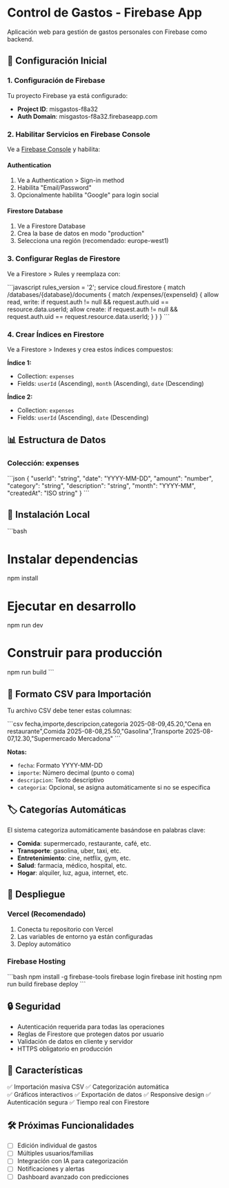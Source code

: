 # Control de Gastos - Firebase App

Aplicación web para gestión de gastos personales con Firebase como backend.

## 🚀 Configuración Inicial

### 1. Configuración de Firebase

Tu proyecto Firebase ya está configurado:
- **Project ID**: misgastos-f8a32
- **Auth Domain**: misgastos-f8a32.firebaseapp.com

### 2. Habilitar Servicios en Firebase Console

Ve a [Firebase Console](https://console.firebase.google.com/project/misgastos-f8a32) y habilita:

#### Authentication
1. Ve a Authentication > Sign-in method
2. Habilita "Email/Password"
3. Opcionalmente habilita "Google" para login social

#### Firestore Database
1. Ve a Firestore Database
2. Crea la base de datos en modo "production"
3. Selecciona una región (recomendado: europe-west1)

### 3. Configurar Reglas de Firestore

Ve a Firestore > Rules y reemplaza con:

\`\`\`javascript
rules_version = '2';
service cloud.firestore {
  match /databases/{database}/documents {
    match /expenses/{expenseId} {
      allow read, write: if request.auth != null && 
        request.auth.uid == resource.data.userId;
      allow create: if request.auth != null && 
        request.auth.uid == request.resource.data.userId;
    }
  }
}
\`\`\`

### 4. Crear Índices en Firestore

Ve a Firestore > Indexes y crea estos índices compuestos:

**Índice 1:**
- Collection: `expenses`
- Fields: `userId` (Ascending), `month` (Ascending), `date` (Descending)

**Índice 2:**
- Collection: `expenses`  
- Fields: `userId` (Ascending), `date` (Descending)

## 📊 Estructura de Datos

### Colección: expenses
\`\`\`json
{
  "userId": "string",
  "date": "YYYY-MM-DD",
  "amount": "number",
  "category": "string", 
  "description": "string",
  "month": "YYYY-MM",
  "createdAt": "ISO string"
}
\`\`\`

## 🔧 Instalación Local

\`\`\`bash
# Instalar dependencias
npm install

# Ejecutar en desarrollo
npm run dev

# Construir para producción
npm run build
\`\`\`

## 📁 Formato CSV para Importación

Tu archivo CSV debe tener estas columnas:

\`\`\`csv
fecha,importe,descripcion,categoria
2025-08-09,45.20,"Cena en restaurante",Comida
2025-08-08,25.50,"Gasolina",Transporte
2025-08-07,12.30,"Supermercado Mercadona"
\`\`\`

**Notas:**
- `fecha`: Formato YYYY-MM-DD
- `importe`: Número decimal (punto o coma)
- `descripcion`: Texto descriptivo
- `categoria`: Opcional, se asigna automáticamente si no se especifica

## 🏷️ Categorías Automáticas

El sistema categoriza automáticamente basándose en palabras clave:

- **Comida**: supermercado, restaurante, café, etc.
- **Transporte**: gasolina, uber, taxi, etc.
- **Entretenimiento**: cine, netflix, gym, etc.
- **Salud**: farmacia, médico, hospital, etc.
- **Hogar**: alquiler, luz, agua, internet, etc.

## 🚀 Despliegue

### Vercel (Recomendado)
1. Conecta tu repositorio con Vercel
2. Las variables de entorno ya están configuradas
3. Deploy automático

### Firebase Hosting
\`\`\`bash
npm install -g firebase-tools
firebase login
firebase init hosting
npm run build
firebase deploy
\`\`\`

## 🔒 Seguridad

- Autenticación requerida para todas las operaciones
- Reglas de Firestore que protegen datos por usuario
- Validación de datos en cliente y servidor
- HTTPS obligatorio en producción

## 📱 Características

✅ Importación masiva CSV
✅ Categorización automática  
✅ Gráficos interactivos
✅ Exportación de datos
✅ Responsive design
✅ Autenticación segura
✅ Tiempo real con Firestore

## 🛠️ Próximas Funcionalidades

- [ ] Edición individual de gastos
- [ ] Múltiples usuarios/familias
- [ ] Integración con IA para categorización
- [ ] Notificaciones y alertas
- [ ] Dashboard avanzado con predicciones
